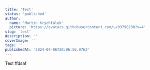 ```yaml
---
title: 'Test'
status: 'published'
author:
  name: 'Martin Krychtálek'
  picture: 'https://avatars.githubusercontent.com/u/93790230?v=4'
slug: 'test'
description: ''
coverImage: ''
tags: ''
publishedAt: '2024-04-06T20:06:56.076Z'
---
```


Test ffdsaf